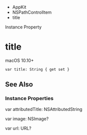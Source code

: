 

- AppKit
- NSPathControlItem
-  title 

Instance Property

# title

macOS 10.10+

``` source
var title: String { get set }
```

## See Also

### Instance Properties

var attributedTitle: NSAttributedString

var image: NSImage?

var url: URL?

